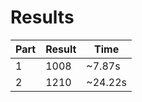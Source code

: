 # Results

| Part | Result | Time |
| --- | --- | --- |
| 1 | 1008 | ~7.87s |
| 2 | 1210 | ~24.22s |

